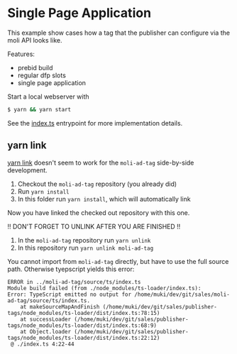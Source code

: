 # Single Page Application

This example show cases how a tag that the publisher can configure via the moli API looks like.

Features:

- prebid build
- regular dfp slots
- single page application

Start a local webserver with

```bash
$ yarn && yarn start
```

See the [index.ts](index.ts) entrypoint for more implementation details.

## yarn link

[yarn link](https://yarnpkg.com/lang/en/docs/cli/link/) doesn't seem to work for the `moli-ad-tag` side-by-side development.

1. Checkout the `moli-ad-tag` repository (you already did)
2. Run `yarn install`
3. In this folder run `yarn install`, which will automatically link

Now you have linked the checked out repository with this one.

!! DON'T FORGET TO UNLINK AFTER YOU ARE FINISHED !!

1. In the `moli-ad-tag` repository run `yarn unlink`
2. In this repository run `yarn unlink moli-ad-tag`


You cannot import from `moli-ad-tag` directly, but have to use the full source path.
Otherwise tyepscript yields this error:

```
ERROR in ../moli-ad-tag/source/ts/index.ts
Module build failed (from ./node_modules/ts-loader/index.ts):
Error: TypeScript emitted no output for /home/muki/dev/git/sales/moli-ad-tag/source/ts/index.ts.
    at makeSourceMapAndFinish (/home/muki/dev/git/sales/publisher-tags/node_modules/ts-loader/dist/index.ts:78:15)
    at successLoader (/home/muki/dev/git/sales/publisher-tags/node_modules/ts-loader/dist/index.ts:68:9)
    at Object.loader (/home/muki/dev/git/sales/publisher-tags/node_modules/ts-loader/dist/index.ts:22:12)
 @ ./index.ts 4:22-44
```
